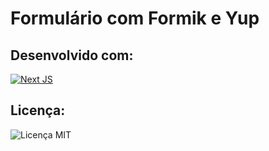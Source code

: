 <h1>Formulário com Formik e Yup</h1>

<h2> Desenvolvido com:</h2>
<a href="https://nextjs.org/" target="_blank">
    <img alt="Next JS" src="https://img.shields.io/badge/nextjs-%23000000.svg?style=for-the-badge&logo=next.js&logoColor=white"/>
</a>

<h2>Licença:</h2>
<img alt="Licença MIT" src="https://img.shields.io/github/license/Ileriayo/markdown-badges?style=for-the-badge" />
